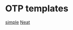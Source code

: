---
---

# OTP templates
[simple](https://codepen.io/abhndv/pen/rNebjGo)
[Neat](https://codesandbox.io/p/sandbox/email-template-otp-forked-93nmwz)
